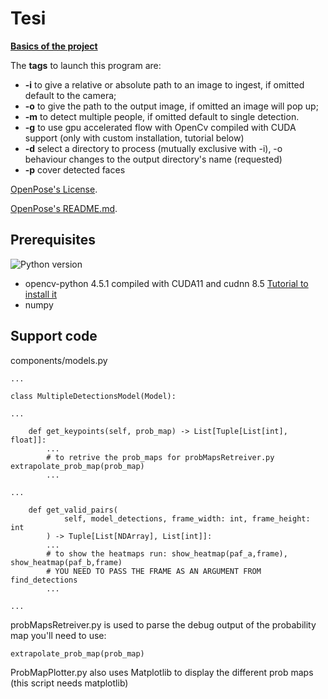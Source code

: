 # Tesi

**[Basics of the project](https://learnopencv.com/multi-person-pose-estimation-in-opencv-using-openpose/)**

The **tags** to launch this program are:

- **-i** to give a relative or absolute path to an image to ingest, if omitted default to the camera;
- **-o** to give the path to the output image, if omitted an image will pop up;
- **-m** to detect multiple people, if omitted default to single detection.
- **-g** to use gpu accelerated flow with OpenCv compiled with CUDA support (only with custom installation, tutorial below)
- **-d** select a directory to process (mutually exclusive with -i), -o behaviour changes to the output directory's name (requested)
- **-p** cover detected faces

[OpenPose's License](https://github.com/CMU-Perceptual-Computing-Lab/openpose/blob/master/LICENSE).

[OpenPose's README.md](https://github.com/CMU-Perceptual-Computing-Lab/openpose/blob/master/README.md).

## Prerequisites

![Python version](https://img.shields.io/badge/python-python%203.8-brightgreen)

- opencv-python 4.5.1 compiled with CUDA11 and cudnn 8.5 [Tutorial to install it](https://www.youtube.com/watch?v=YsmhKar8oOc)
- numpy

## Support code

components/models.py

```
...

class MultipleDetectionsModel(Model):

...

    def get_keypoints(self, prob_map) -> List[Tuple[List[int], float]]:
        ...
        # to retrive the prob_maps for probMapsRetreiver.py extrapolate_prob_map(prob_map)
        ...

...

    def get_valid_pairs(
            self, model_detections, frame_width: int, frame_height: int
        ) -> Tuple[List[NDArray], List[int]]:
        ...
        # to show the heatmaps run: show_heatmap(paf_a,frame), show_heatmap(paf_b,frame)
        # YOU NEED TO PASS THE FRAME AS AN ARGUMENT FROM find_detections
        ...

...
```

probMapsRetreiver.py is used to parse the debug output of the probability map you'll need to use:

```
extrapolate_prob_map(prob_map)
```

ProbMapPlotter.py also uses Matplotlib to display the different prob maps (this script needs matplotlib)
